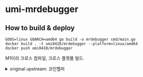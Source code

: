 # umi-mrdebugger

## How to build & deploy

```console
GOOS=linux GOARCH=amd64 go build -o mrdebugger cmd/main.go
docker build . -t umi0410/mrdebugger --platform=linux/amd64
docker push umi0410/mrdebugger          
```

M1이라 크로스 컴파일, 크로스 플랫폼 빌드.

<details>
  <summary>original upstream: 코인헬퍼</summary>
  
### 개요 
'코인헬퍼'라는 Clova extension의 REST API 서버 소스 코드입니다. '코인헬퍼' 익스텐션이 어떻게 작동하는지 보시려면, Clova 앱이나 Clova 스피커(WAVE, Friens)에서 '코인헬퍼 시작해줘'라고 말해보시길 바랍니다. 해당 익스텐션을 실행하면 코인헬퍼가 비트코인을 비롯한 가상화폐의 시세를 알려줍니다. 

### 사용환경
'코인헬퍼' Clova extension의 REST API 서버는 Go로 구현되어 있습니다.  Windows, MacOS, Linux 등 golang이 구동 가능한 OS면 실행 가능하며, 구체적인 목록들은 여기를 참고하셔서, 아래 가이드에 따라 Go를 먼저 설치하시길 바랍니다. https://github.com/golang-kr/golang-doc/wiki/%EC%84%A4%EC%B9%98-%EC%8B%9C%EC%9E%91%ED%95%98%EA%B8%B0 

### 설치방법
'코인헬퍼' REST API 서버 소스 코드 설치는 다음과 같이 해주시길 바랍니다.
1) Go 배포판 설치: https://github.com/golang-kr/golang-doc/wiki/%EC%84%A4%EC%B9%98-%EC%8B%9C%EC%9E%91%ED%95%98%EA%B8%B0 
2) 소스코드 다운로드:  # git clone https://github.com/naver/clova-extension-sample-coinhelper.git
3) 소스코드 빌드: # make  
소스코드가 정상 빌드되면 bin 디렉토리 밑에 coinHelper라는 실행파일이 생성됩니다. 

### 사용법 
'코인헬퍼' Clova extension의 REST API 서버는 Clova platform으로부터의 익스텐션 요청에 따라 빗썸, 코인원, 코빗 3곳의 가상화폐(비트코인, 이더리움, 이더리움 클래식, 리플)에 대한 시세를 조회한 결과를 응답을 하도록 되어 있습니다. API 서버를 실행을 하더라도, Clova platform이 보내는 것과 동일한 API 요청을 해주셔야 정확하게 작동하는 점 참고 바랍니다. 실제 서비스를 위해서는 https 기반으로 외부에서 접근 가능한 도메인으로 해주셔야 합니다.
- API 서버 실행: bin/coinHelper 
- API 서버 테스팅: [Postman](https://www.getpostman.com/apps)에서 아래와 같이 json Request를 전송하고 json이 리턴되는지 테스트 해봅니다.
	- URL: http://localhost:10680/currency 
	- 요청 방법: POST 
	- Body: raw ( JSON 선택 ) 
- 요청 예시)
```
{
    "version": "0.1.0",
    "session": {
        "sessionId": "e18bc9c3-0881-4781-b271-b34087cf303b",
        "user": {
            "userId": "dO3pmiTPSZ2YwtHvF7bqeA",
            "accessToken": "5e265830-400e-44c8-8c27-31ab2b4781f8"
        },
        "new": true
    },
    "context": {
        "System": {
            "user": {
                "userId": "dO3pmiTPSZ2YwtHvF7bqeA",
                "accessToken": "5e265830-400e-44c8-8c27-31ab2b4781f8"
            },
            "device": {
                "deviceId": "75ef21a0-9c2b-4f13-bb98-9d3ad7aa74ac"
            }
        }
    },
    "request": {
        "type": "IntentRequest",
        "intent": {
            "name": "AskCoinPriceIntent",
            "slots": {
                "currency": {
                    "name": "currency",
                    "value": "비트코인"
                }
            }
        }
    }
}
```

![image](http://static.naver.net/clova/service/native_extensions/example/coinhelper.png)


### 라이선스
Naver & Line corp.

[LICENSE](https://github.com/naver/clova-extension-sample-coinhelper/blob/github-public/LICENSE)

```
Copyright 2018 NAVER Corp. & LINE Corporation

Licensed under the Apache License, Version 2.0 (the "License");
you may not use this file except in compliance with the License.
You may obtain a copy of the License at

    http://www.apache.org/licenses/LICENSE-2.0

Unless required by applicable law or agreed to in writing, software
distributed under the License is distributed on an "AS IS" BASIS,
WITHOUT WARRANTIES OR CONDITIONS OF ANY KIND, either express or implied.
See the License for the specific language governing permissions and
limitations under the License.
```

</details>


